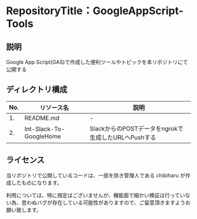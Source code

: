 # RepositoryTitle：GoogleAppScript-Tools

## 説明
Google App Script(GAS)で作成した便利ツールやトピックを本リポジトリにて公開する

## ディレクトリ構成
| No. | リソース名 | 説明 |
| -- | -- | -- |
| 1. | README.md | - |
| 2. | Int-Slack-To-GoogleHome | SlackからのPOSTデータをngrokで生成したURLへPushする |

## ライセンス
当リポジトリで公開しているコードは、一部を除き管理人である chibiharu が作成したものになります。

利用については、特に規定はございませんが、機能面で細かい検証は行っていない為、思わぬバグが存在している可能性がありますので、ご留意頂きますようお願い致します。